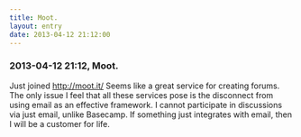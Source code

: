 ```yaml
---
title: Moot.
layout: entry
date: 2013-04-12 21:12:00
---
```

### 2013-04-12 21:12, Moot. 

Just joined http://moot.it/ Seems like a great service for creating forums. The only issue I feel that all these services pose is the disconnect from using email as an effective framework. I cannot participate in discussions via just email, unlike Basecamp. If something just integrates with email, then I will be a customer for life. 
